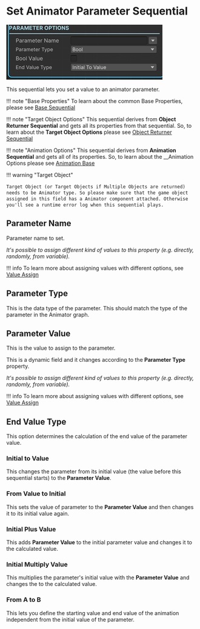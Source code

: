 # Set Animator Parameter Sequential

![Set Parameter](/img/sequential_setanimatorparameter.jpg)

This sequential lets you set a value to an animator parameter.

!!! note "Base Properties"
    To learn about the common Base Properties, please see [Base Sequential](../sequential_base.md)

!!! note "Target Object Options"
    This sequential derives from __Object Returner Sequential__ and gets all its properties from that sequential. So, to learn about the __Target Object Options__ please see [Object Returner Sequential](../sequentialobjectreturner/index.md)

!!! note "Animation Options"
    This sequential derives from __Animation Sequential__ and gets all of its properties. So, to learn about the __Animation Options please see [Animation Base](../animationsequentials/index.md)

!!! warning "Target Object"
 
    Target Object (or Target Objects if Multiple Objects are returned) needs to be Animator type. So please make sure that the game object assigned in this field has a Animator component attached. Otherwise you'll see a runtime error log when this sequential plays.

## Parameter Name

Parameter name to set.

_It's possible to assign different kind of values to this property (e.g. directly, randomly, from variable)._


!!! info
    To learn more about assigning values with different options, see [Value Assign](../../valueassign.md)
 
## Parameter Type

 This is the data type of the parameter. This should match the type of the parameter in the Animator graph.

## Parameter Value

This is the value to assign to the parameter.

This is a dynamic field and it changes according to the __Parameter Type__ property.

_It's possible to assign different kind of values to this property (e.g. directly, randomly, from variable)._


!!! info
    To learn more about assigning values with different options, see [Value Assign](../../valueassign.md)



## End Value Type

This option determines the calculation of the end value of the parameter value.

### Initial to Value

This changes the parameter from its initial value (the value before this sequential starts) to the __Parameter Value__.


### From Value to Initial

This sets the value of parameter to the __Parameter Value__ and then changes it to its initial value again.

### Initial Plus Value

This adds __Parameter Value__ to the initial parameter value and changes it to the calculated  value.


### Initial Multiply Value

This multiplies the parameter's initial value with the  __Parameter Value__ and changes the to the calculated value.

### From A to B

This lets you define the starting value and end value of the animation independent from the initial value of the parameter.